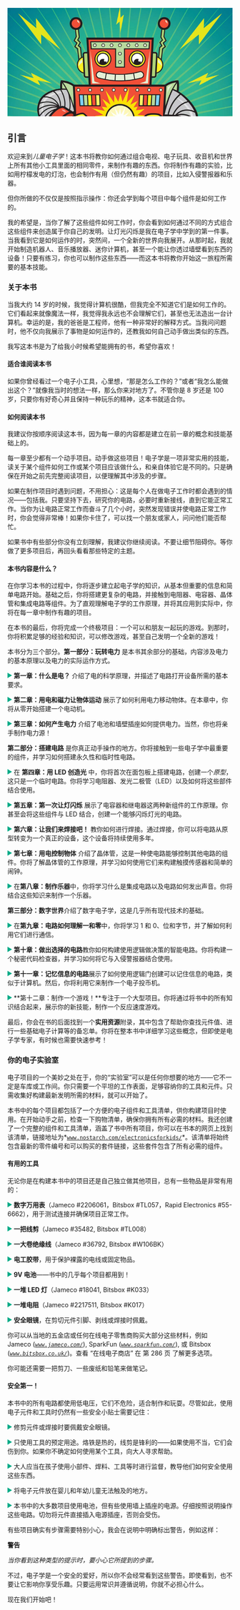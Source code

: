 ![image](img/common01.jpg)

## 引言

欢迎来到*儿童电子学*！这本书将教你如何通过组合电视、电子玩具、收音机和世界上所有其他小工具里面的相同零件，来制作有趣的东西。你将制作有趣的实验，比如用柠檬发电的灯泡，也会制作有用（但仍然有趣）的项目，比如入侵警报器和乐器。

但你所做的不仅仅是按照指示操作：你还会学到每个项目中每个组件是如何工作的。

我的希望是，当你了解了这些组件如何工作时，你会看到如何通过不同的方式组合这些组件来创造属于你自己的发明。让灯光闪烁是我在电子学中学到的第一件事。当我看到它是如何运作的时，突然间，一个全新的世界向我展开。从那时起，我就开始制造机器人、音乐播放器、迷你计算机，甚至一个能让你透过墙壁看到东西的设备！只要有练习，你也可以制作这些东西——而这本书将教你开始这一旅程所需要的基本技能。

### 关于本书

当我大约 14 岁的时候，我觉得计算机很酷，但我完全不知道它们是如何工作的。它们看起来就像魔法一样，我觉得我永远也不会理解它们，甚至也无法造出一台计算机。幸运的是，我的爸爸是工程师，他有一种非常好的解释方式。当我问问题时，他不仅向我展示了事物是如何运作的，还教我如何自己动手做出类似的东西。

我写这本书是为了给我小时候希望能拥有的书，希望你喜欢！

#### 适合谁阅读本书

如果你曾经看过一个电子小工具，心里想，“那是怎么工作的？”或者“我怎么能做出这个？”就像我当时的想法一样，那么你来对地方了。不管你是 8 岁还是 100 岁，只要你有好奇心并且保持一种玩乐的精神，这本书就适合你。

#### 如何阅读本书

我建议你按顺序阅读这本书，因为每一章的内容都是建立在前一章的概念和技能基础上的。

每一章至少都有一个动手项目。动手做这些项目！电子学是一项非常实用的技能，读关于某个组件如何工作或某个项目应该做什么，和亲自体验它是不同的。只是确保在开始之前先完整阅读项目，以便理解其中涉及的步骤。

如果在制作项目时遇到问题，不用担心：这是每个人在做电子工作时都会遇到的情况——包括我。只要坚持下去，研究你的电路，必要时重新接线，直到它能正常工作。当你为让电路正常工作而奋斗了几个小时，突然发现错误并使电路正常工作时，你会觉得非常棒！如果你卡住了，可以找一个朋友或家人，问问他们能否帮忙。

如果书中有些部分你没有立刻理解，我建议你继续阅读。不要让细节阻碍你。等你做了更多项目后，再回头看看那些特定的主题。

#### 本书内容是什么？

在你学习本书的过程中，你将逐步建立起电子学的知识，从基本但重要的信息和简单电路开始。基础之后，你将搭建更复杂的电路，并接触到电阻器、电容器、晶体管和集成电路等组件。为了直观理解电子学的工作原理，并将其应用到实际中，你将在每一章中制作有趣的项目。

在本书的最后，你将完成一个终极项目：一个可以和朋友一起玩的游戏。到那时，你将积累足够的经验和知识，可以修改游戏，甚至自己发明一个全新的游戏！

本书分为三个部分。**第一部分：玩转电力** 是本书其余部分的基础，内容涉及电力的基本原理以及电力的实际运作方式。

![image](img/common-01.jpg) **第一章：什么是电？** 介绍了电的科学原理，并描述了电路打开设备所需的基本要求。

![image](img/common-01.jpg) **第二章：用电和磁力让物体运动** 展示了如何利用电力移动物体。在本章中，你将从零开始搭建一个电动机。

![image](img/common-01.jpg) **第三章：如何产生电力** 介绍了电池和墙壁插座如何提供电力。当然，你也将亲手制作电力源！

**第二部分：搭建电路** 是你真正动手操作的地方。你将接触到一些电子学中最重要的组件，并学习如何搭建永久性和临时性电路。

![image](img/common-01.jpg) 在 **第四章：用 LED 创造光** 中，你将首次在面包板上搭建电路，创建一个*原型*，这只是一个临时电路。你将学习电阻器、发光二极管（LED）以及如何将这些部件结合使用。

![image](img/common-01.jpg) **第五章：第一次让灯闪烁** 展示了电容器和继电器这两种新组件的工作原理。你甚至会将这些组件与 LED 结合，创建一个能够闪烁灯光的电路。

![image](img/common-01.jpg) **第六章：让我们来焊接吧！** 教你如何进行焊接。通过焊接，你可以将电路从原型转变为一个真正的设备，这个设备将持续使用多年。

![image](img/common-01.jpg) **第七章：用电控制物体** 介绍了晶体管，这是一种使电路能够控制其他电路的组件。你将了解晶体管的工作原理，并学习如何使用它们来构建触摸传感器和简单的闹钟。

![image](img/common-01.jpg) 在**第八章：制作乐器**中，你将学习什么是集成电路以及电路如何发出声音。你将结合这些知识来制作一个乐器。

**第三部分：数字世界**介绍了数字电子学，这是几乎所有现代技术的基础。

![image](img/common-01.jpg) 在**第九章：电路如何理解一和零**中，你将学习 1 和 0、位和字节，并了解如何利用它们进行通信。

![image](img/common-01.jpg) **第十章：做出选择的电路**教你如何构建使用逻辑做决策的智能电路。你将构建一个秘密代码检查器，并学习如何将它与入侵警报器结合使用。

![image](img/common-01.jpg) **第十一章：记忆信息的电路**展示了如何使用逻辑门创建可以记住信息的电路，类似于计算机。然后，你将利用它来制作一个电子投币机。

![image](img/common-01.jpg) **第十二章：制作一个游戏！**专注于一个大型项目。你将通过将书中的所有知识结合起来，展示你的新技能，制作一个反应速度游戏。

最后，你会在书的后面找到一个**实用资源**附录，其中包含了帮助你查找元件值、进行一些基础电子计算等的备忘单。你将在整本书中详细学习这些概念，但即使是电子学专家，有时候也需要快速参考！

### 你的电子实验室

电子项目的一个美妙之处在于，你的“实验室”可以是任何你想要的地方——它不一定是车库或工作间。你只需要一个平坦的工作表面，足够容纳你的工具和元件。只需收集好构建最新发明所需的材料，就可以开始了。

本书中的每个项目都包括了一个方便的电子组件和工具清单，供你构建项目时使用。在开始动手之前，检查一下购物清单，确保你拥有所有必需的材料。我还创建了一个完整的组件和工具清单，涵盖了书中所有项目，你可以在书本的网页上找到该清单，链接地址为*[`www.nostarch.com/electronicsforkids/`](https://www.nostarch.com/electronicsforkids/)*。该清单将始终包含最新的零件编号和可以购买的套件链接，这些套件包含了所有必需的组件。

#### 有用的工具

无论你是在构建本书中的项目还是自己独立做其他项目，总有一些物品是非常有用的：

![image](img/common-01.jpg) **数字万用表**（Jameco #2206061，Bitsbox #TL057，Rapid Electronics #55-6662），用于测试连接并确保项目正常工作。

![image](img/common-01.jpg) **一把线剪**（Jameco #35482, Bitsbox #TL008）

![image](img/common-01.jpg) **一大卷绝缘线**（Jameco #36792, Bitsbox #W106BK）

![image](img/common-01.jpg) **电工胶带**，用于保护裸露的电线或固定物品。

![image](img/common-01.jpg) **9V 电池**——书中的几乎每个项目都用到！

![image](img/common-01.jpg) **一堆 LED 灯**（Jameco #18041, Bitsbox #K033）

![image](img/common-01.jpg) **一堆电阻**（Jameco #2217511, Bitsbox #K017）

![image](img/common-01.jpg) **安全眼镜**，在剪切元件引脚、剥线或焊接时佩戴。

你可以从当地的五金店或任何在线电子零售商购买大部分这些材料，例如 Jameco (*[`www.jameco.com/`](http://www.jameco.com/)*), SparkFun (*[`www.sparkfun.com/`](http://www.sparkfun.com/)*), 或 Bitsbox (*[`www.bitsbox.co.uk/`](http://www.bitsbox.co.uk/)*)。查看 “在线电子商店” 在 第 286 页 了解更多选项。

你可能还需要一把剪刀、一些废纸和铅笔来做笔记。

#### 安全第一！

本书中的所有电路都使用低电压，它们不危险，适合制作和玩耍。尽管如此，使用电子元件和工具时仍然有一些安全小贴士需要记住：

![image](img/common-01.jpg) 修剪元件或焊接时要佩戴安全眼镜。

![image](img/common-01.jpg) 只使用工具的预定用途。烙铁是热的，线剪是锋利的——如果使用不当，它们会伤到你。如果你不确定如何使用某个工具，向大人寻求帮助。

![image](img/common-01.jpg) 大人应当在孩子使用小部件、焊料、工具等时进行监督，教导他们如何安全使用这些东西。

![image](img/common-01.jpg) 将电子元件放在婴儿和年幼儿童无法触及的地方。

![image](img/common-01.jpg) 本书中的大多数项目使用电池，但有些使用墙上插座的电源。仔细按照说明操作这些电路。切勿将元件直接插入电源插座，否则会受伤。

有些项目确实有步骤需要特别小心，我会在说明中明确标出警告，例如这样：

**警告**

*当你看到这种类型的提示时，要小心它所提到的步骤。*

不过，电子学是一个安全的爱好，所以你不会经常看到这些警告。即使看到，也不要让它影响你享受乐趣。只要运用常识并遵循说明，你就不必担心什么。

现在我们开始吧！
